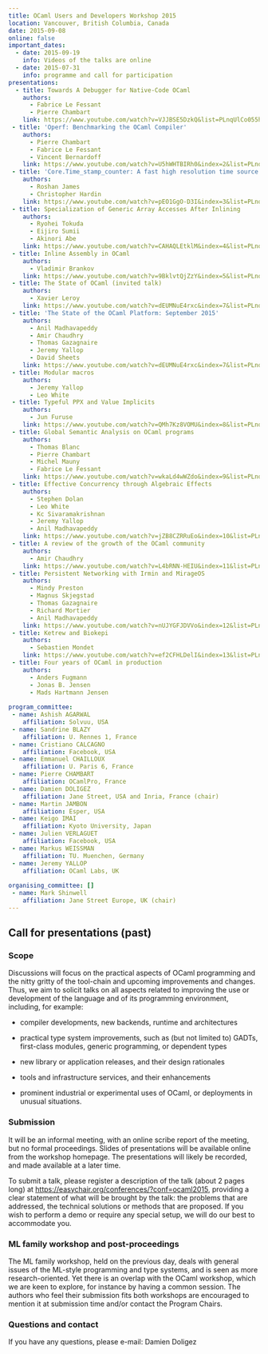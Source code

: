 ```yaml
---
title: OCaml Users and Developers Workshop 2015
location: Vancouver, British Columbia, Canada
date: 2015-09-08
online: false
important_dates: 
  - date: 2015-09-19
    info: Videos of the talks are online
  - date: 2015-07-31
    info: programme and call for participation
presentations: 
  - title: Towards A Debugger for Native-Code OCaml 
    authors: 
      - Fabrice Le Fessant
      - Pierre Chambart
    link: https://www.youtube.com/watch?v=VJJBSE5DzkQ&list=PLnqUlCo055hU46uoONmhYGUbYAK27Y6rS&index=2
 - title: 'Operf: Benchmarking the OCaml Compiler'
    authors: 
      - Pierre Chambart
      - Fabrice Le Fessant
      - Vincent Bernardoff
    link: https://www.youtube.com/watch?v=U5hWHTBIRh0&index=2&list=PLnqUlCo055hU46uoONmhYGUbYAK27Y6rS
 - title: 'Core.Time_stamp_counter: A fast high resolution time source'
    authors: 
      - Roshan James
      - Christopher Hardin
    link: https://www.youtube.com/watch?v=pEO1GgO-D3I&index=3&list=PLnqUlCo055hU46uoONmhYGUbYAK27Y6rS
 - title: Specialization of Generic Array Accesses After Inlining
    authors: 
      - Ryohei Tokuda
      - Eijiro Sumii
      - Akinori Abe
    link: https://www.youtube.com/watch?v=CAHAQLEtklM&index=4&list=PLnqUlCo055hU46uoONmhYGUbYAK27Y6rS
 - title: Inline Assembly in OCaml 
    authors: 
      - Vladimir Brankov
    link: https://www.youtube.com/watch?v=9BklvtQjZzY&index=5&list=PLnqUlCo055hU46uoONmhYGUbYAK27Y6rS
 - title: The State of OCaml (invited talk) 
    authors: 
      - Xavier Leroy
    link: https://www.youtube.com/watch?v=dEUMNuE4rxc&index=7&list=PLnqUlCo055hU46uoONmhYGUbYAK27Y6rS
 - title: 'The State of the OCaml Platform: September 2015'
    authors: 
      - Anil Madhavapeddy
      - Amir Chaudhry
      - Thomas Gazagnaire
      - Jeremy Yallop
      - David Sheets
    link: https://www.youtube.com/watch?v=dEUMNuE4rxc&index=7&list=PLnqUlCo055hU46uoONmhYGUbYAK27Y6rS
 - title: Modular macros
    authors: 
      - Jeremy Yallop
      - Leo White
 - title: Typeful PPX and Value Implicits
    authors: 
      - Jun Furuse
    link: https://www.youtube.com/watch?v=QMh7Kz8VOMU&index=8&list=PLnqUlCo055hU46uoONmhYGUbYAK27Y6rS
 - title: Global Semantic Analysis on OCaml programs 
    authors: 
      - Thomas Blanc
      - Pierre Chambart
      - Michel Mauny
      - Fabrice Le Fessant
    link: https://www.youtube.com/watch?v=wkaLd4wWZdo&index=9&list=PLnqUlCo055hU46uoONmhYGUbYAK27Y6rS
 - title: Effective Concurrency through Algebraic Effects 
    authors: 
      - Stephen Dolan
      - Leo White
      - Kc Sivaramakrishnan
      - Jeremy Yallop
      - Anil Madhavapeddy
    link: https://www.youtube.com/watch?v=jZB8CZRRuEo&index=10&list=PLnqUlCo055hU46uoONmhYGUbYAK27Y6rS
 - title: A review of the growth of the OCaml community
    authors: 
      - Amir Chaudhry
    link: https://www.youtube.com/watch?v=L4bRNN-HEIU&index=11&list=PLnqUlCo055hU46uoONmhYGUbYAK27Y6rS
 - title: Persistent Networking with Irmin and MirageOS 
    authors: 
      - Mindy Preston
      - Magnus Skjegstad
      - Thomas Gazagnaire
      - Richard Mortier
      - Anil Madhavapeddy
    link: https://www.youtube.com/watch?v=nUJYGFJDVVo&index=12&list=PLnqUlCo055hU46uoONmhYGUbYAK27Y6rS
 - title: Ketrew and Biokepi
    authors: 
      - Sebastien Mondet
    link: https://www.youtube.com/watch?v=ef2CFHLDelI&index=13&list=PLnqUlCo055hU46uoONmhYGUbYAK27Y6rS
 - title: Four years of OCaml in production
    authors: 
      - Anders Fugmann
      - Jonas B. Jensen
      - Mads Hartmann Jensen
 
program_committee: 
 - name: Ashish AGARWAL
    affiliation: Solvuu, USA
 - name: Sandrine BLAZY
    affiliation: U. Rennes 1, France
 - name: Cristiano CALCAGNO
    affiliation: Facebook, USA
 - name: Emmanuel CHAILLOUX
    affiliation: U. Paris 6, France
 - name: Pierre CHAMBART
    affiliation: OCamlPro, France
 - name: Damien DOLIGEZ
    affiliation: Jane Street, USA and Inria, France (chair)
 - name: Martin JAMBON
    affiliation: Esper, USA
 - name: Keigo IMAI
    affiliation: Kyoto University, Japan
 - name: Julien VERLAGUET
    affiliation: Facebook, USA
 - name: Markus WEISSMAN
    affiliation: TU. Muenchen, Germany
 - name: Jeremy YALLOP
    affiliation: OCaml Labs, UK
  
organising_committee: []
 - name: Mark Shinwell
    affiliation: Jane Street Europe, UK (chair)
---
```




## Call for presentations (past)

### Scope

Discussions will focus on the practical aspects of OCaml programming and the nitty gritty of the tool-chain and upcoming improvements and changes. Thus, we aim to solicit talks on all aspects related to improving the use or development of the language and of its programming environment, including, for example:

- compiler developments, new backends, runtime and architectures

- practical type system improvements, such as (but not
  limited to) GADTs, first-class modules, generic programming,
  or dependent types

- new library or application releases, and their design
  rationales

- tools and infrastructure services, and their enhancements

- prominent industrial or experimental uses of OCaml, or
  deployments in unusual situations.

### Submission

It will be an informal meeting, with an online scribe report of the meeting, but no formal proceedings. Slides of presentations will be available online from the workshop homepage. The presentations will likely be recorded, and made available at a later time.

To submit a talk, please register a description of the talk (about 2 pages long) at https://easychair.org/conferences/?conf=ocaml2015, providing a clear statement of what will be brought by the talk: the problems that are addressed, the technical solutions or methods that are proposed. If you wish to perform a demo or require any special setup, we will do our best to accommodate you.

### ML family workshop and post-proceedings

The ML family workshop, held on the previous day, deals with general issues of the ML-style programming and type systems, and is seen as more research-oriented. Yet there is an overlap with the OCaml workshop, which we are keen to explore, for instance by having a common session. The authors who feel their submission fits both workshops are encouraged to mention it at submission time and/or contact the Program Chairs.


### Questions and contact

If you have any questions, please e-mail: Damien Doligez <ocaml2015 AT easychair DOT org>